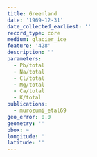 ```yaml
---
title: Greenland
date: '1969-12-31'
date_collected_earliest: ''
record_type: core
medium: glacier_ice
feature: '428'
description: ''
parameters:
  - Pb/total
  - Na/total
  - Cl/total
  - Mg/total
  - Ca/total
  - K/total
publications:
  - murozumi_etal69
geo_error: 0.0
geometry: ''
bbox: ~
longitude: ''
latitude: ''
---
```

